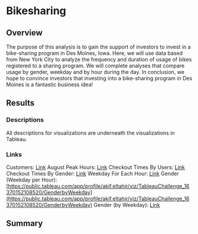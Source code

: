 # Bikesharing

## Overview
The purpose of this analysis is to gain the support of investors to invest in a bike-sharing program in Des Moines, Iowa. Here, we will use data based from New York City to analyze the frequency and duration of usage of bikes registered to a sharing program. We will complete analyses that compare usage by gender, weekday and by hour during the day. In conclusion, we hope to convince investors that investing into a bike-sharing program in Des Moines is a fantastic business idea!

## Results

### Descriptions
All descriptions for visualizations are underneath the visualizations in Tableau.

### Links
Customers: [Link](link)
August Peak Hours: [Link](link)
Checkout Times By Users: [Link](link)
Checkout Times By Gender: [Link](link)
Weekday For Each Hour: [Link](link)
Gender (Weekday per Hour): [https://public.tableau.com/app/profile/akif.eltahir/viz/TableauChallenge_16370152108520/GenderbyWeekday](https://public.tableau.com/app/profile/akif.eltahir/viz/TableauChallenge_16370152108520/GenderbyWeekday)
Gender (by Weekday): [Link](link)



## Summary
